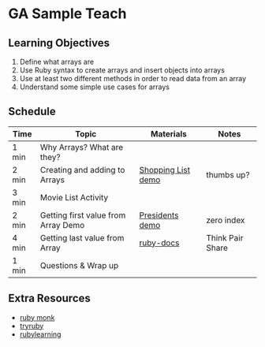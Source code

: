 # GA Sample Teach

## Learning Objectives ##
1. Define what arrays are
2. Use Ruby syntax to create arrays and insert objects into arrays 
3. Use at least two different methods in order to read data from an array 
4. Understand some simple use cases for arrays


## Schedule ##
Time | Topic | Materials | Notes
--- | --- | --- | ---
1 min|Why Arrays? What are they? | | 
2 min|Creating and adding to Arrays | [Shopping List demo](https://github.com/sbackus/GA_Sample_Teach/blob/master/demo1.rb)| thumbs up?
3 min|Movie List Activity | | 
2 min|Getting first value from Array Demo | [Presidents demo](https://github.com/sbackus/GA_Sample_Teach/blob/master/demo2.rb)| zero index
4 min|Getting last value from Array |  [ruby-docs](http://ruby-doc.org/core-2.2.0/Array.html)| Think Pair Share
1 min|Questions & Wrap up | |

## Extra Resources ##
* [ruby monk](https://rubymonk.com/learning/books/1-ruby-primer/chapters/1-arrays/lessons/2-arrays-introduction)
* [tryruby](http://tryruby.org/levels/2/challenges/3)
* [rubylearning](http://rubylearning.com/satishtalim/ruby_arrays.html)
